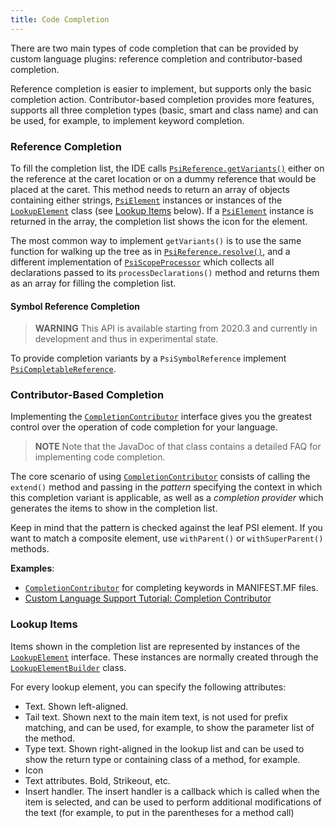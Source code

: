 ```yaml
---
title: Code Completion
---
```

<!-- Copyright 2000-2020 JetBrains s.r.o. and other contributors. Use of this source code is governed by the Apache 2.0 license that can be found in the LICENSE file. -->

There are two main types of code completion that can be provided by custom language plugins: reference completion and contributor-based completion.

Reference completion is easier to implement, but supports only the basic completion action.
Contributor-based completion provides more features, supports all three completion types (basic, smart and class name) and can be used, for example, to implement keyword completion.

### Reference Completion

To fill the completion list, the IDE calls
[`PsiReference.getVariants()`](upsource:///platform/core-api/src/com/intellij/psi/PsiReference.java)
either on the reference at the caret location or on a dummy reference that would be placed at the caret.
This method needs to return an array of objects containing either strings,
[`PsiElement`](upsource:///platform/core-api/src/com/intellij/psi/PsiElement.java)
instances or instances of the
[`LookupElement`](upsource:///platform/analysis-api/src/com/intellij/codeInsight/lookup/LookupElement.java)
class (see [Lookup Items](#lookup-items) below).
If a
[`PsiElement`](upsource:///platform/core-api/src/com/intellij/psi/PsiElement.java)
instance is returned in the array, the completion list shows the icon for the element.

The most common way to implement `getVariants()` is to use the same function for walking up the tree as in
[`PsiReference.resolve()`](upsource:///platform/core-api/src/com/intellij/psi/PsiReference.java),
and a different implementation of
[`PsiScopeProcessor`](upsource:///platform/core-api/src/com/intellij/psi/scope/PsiScopeProcessor.java)
which collects all declarations passed to its `processDeclarations()` method and returns them as an array for filling the completion list.

#### Symbol Reference Completion

> **WARNING** This API is available starting from 2020.3 and currently in development and thus in experimental state.

To provide completion variants by a `PsiSymbolReference` implement
[`PsiCompletableReference`](upsource:///platform/analysis-api/src/com/intellij/model/psi/PsiCompletableReference.java).

### Contributor-Based Completion

Implementing the
[`CompletionContributor`](upsource:///platform/analysis-api/src/com/intellij/codeInsight/completion/CompletionContributor.java)
interface gives you the greatest control over the operation of code completion for your language.

> **NOTE** Note that the JavaDoc of that class contains a detailed FAQ for implementing code completion.

The core scenario of using
[`CompletionContributor`](upsource:///platform/analysis-api/src/com/intellij/codeInsight/completion/CompletionContributor.java)
consists of calling the `extend()` method and passing in the *pattern* specifying the context in which this completion variant is applicable, as well as a *completion provider* which generates the items to show in the completion list.

Keep in mind that the pattern is checked against the leaf PSI element. If you
want to match a composite element, use `withParent()` or `withSuperParent()`
methods.

**Examples**:
- [`CompletionContributor`](https://github.com/JetBrains/intellij-plugins/blob/master/osmorc/src/org/osmorc/manifest/completion/OsgiManifestCompletionContributor.java)
for completing keywords in MANIFEST.MF files.
- [Custom Language Support Tutorial: Completion Contributor](/tutorials/custom_language_support/completion_contributor.md)



### Lookup Items
Items shown in the completion list are represented by instances of the
[`LookupElement`](upsource:///platform/analysis-api/src/com/intellij/codeInsight/lookup/LookupElement.java)
interface.
These instances are normally created through the
[`LookupElementBuilder`](upsource:///platform/analysis-api/src/com/intellij/codeInsight/lookup/LookupElementBuilder.java)
class.

For every lookup element, you can specify the following attributes:

* Text. Shown left-aligned.
* Tail text. Shown next to the main item text, is not used for prefix matching, and can be used, for example, to show the parameter list of the method. 
* Type text. Shown right-aligned in the lookup list and can be used to show the return type or containing class of a method, for example.
* Icon
* Text attributes. Bold, Strikeout, etc.
* Insert handler. The insert handler is a callback which is called when the item is selected, and can be used to perform additional modifications of the text (for example, to put in the parentheses for a method call)
